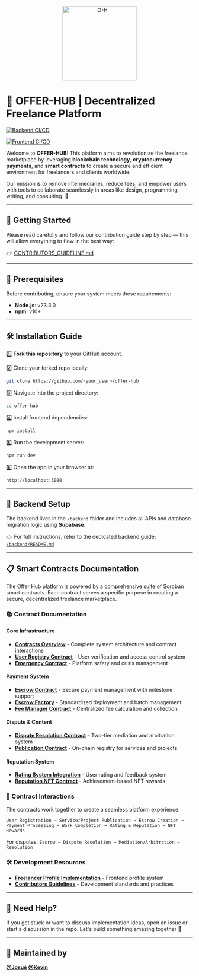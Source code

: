<div align="center">
  <img src="https://github.com/user-attachments/assets/7799a3c4-ccec-42fc-80d0-226309b8169b" alt="O-H" width="200">
</div>

# 🌟 OFFER-HUB | Decentralized Freelance Platform


[![Backend CI/CD](https://github.com/OFFER-HUB/offer-hub/workflows/Backend%20CI%20CD/badge.svg)](https://github.com/OFFER-HUB/offer-hub/actions/workflows/backend-ci.yml)

[![Frontend CI/CD](https://github.com/OFFER-HUB/offer-hub/workflows/Frontend%20CI%20CD/badge.svg)](https://github.com/OFFER-HUB/offer-hub/actions/workflows/frontend-ci.yml)


Welcome to **OFFER-HUB**! This platform aims to revolutionize the freelance marketplace by leveraging **blockchain technology**, **cryptocurrency payments**, and **smart contracts** to create a secure and efficient environment for freelancers and clients worldwide.

Our mission is to remove intermediaries, reduce fees, and empower users with tools to collaborate seamlessly in areas like design, programming, writing, and consulting. 🚀

---

## 📘 Getting Started

Please read carefully and follow our contribution guide step by step — this will allow everything to flow in the best way:

👉 [CONTRIBUTORS\_GUIDELINE.md](https://github.com/OFFER-HUB/offer-hub/blob/main/docs/CONTRIBUTORS_GUIDELINE.md)

---

## 🚀 Prerequisites

Before contributing, ensure your system meets these requirements:

* **Node.js**: v23.3.0
* **npm**: v10+

---

## 🛠 Installation Guide

1️⃣ **Fork this repository** to your GitHub account.

2️⃣ Clone your forked repo locally:

```bash
git clone https://github.com/<your_user>/offer-hub
```

3️⃣ Navigate into the project directory:

```bash
cd offer-hub
```

4️⃣ Install frontend dependencies:

```bash
npm install
```

5️⃣ Run the development server:

```bash
npm run dev
```

6️⃣ Open the app in your browser at:

```
http://localhost:3000
```

---

## 🧩 Backend Setup

The backend lives in the `/backend` folder and includes all APIs and database migration logic using **Supabase**.

👉 For full instructions, refer to the dedicated backend guide:
[`/backend/README.md`](./backend/README.md)

---

## 📋 Smart Contracts Documentation

The Offer Hub platform is powered by a comprehensive suite of Soroban smart contracts. Each contract serves a specific purpose in creating a secure, decentralized freelance marketplace.

### 📚 Contract Documentation

#### Core Infrastructure
- **[Contracts Overview](./docs/CONTRACTS_OVERVIEW.md)** - Complete system architecture and contract interactions
- **[User Registry Contract](./docs/USER_REGISTRY_CONTRACT.md)** - User verification and access control system
- **[Emergency Contract](./docs/EMERGENCY_CONTRACT.md)** - Platform safety and crisis management

#### Payment System
- **[Escrow Contract](./docs/ESCROW_CONTRACT.md)** - Secure payment management with milestone support
- **[Escrow Factory](./docs/ESCROW_FACTORY.md)** - Standardized deployment and batch management
- **[Fee Manager Contract](./docs/FEE_MANAGER_CONTRACT.md)** - Centralized fee calculation and collection

#### Dispute & Content
- **[Dispute Resolution Contract](./docs/DISPUTE_CONTRACT.md)** - Two-tier mediation and arbitration system
- **[Publication Contract](./docs/PUBLICATION_CONTRACT.md)** - On-chain registry for services and projects

#### Reputation System
- **[Rating System Integration](./docs/RATING_SYSTEM_INTEGRATION.md)** - User rating and feedback system
- **[Reputation NFT Contract](./docs/REPUTATION_NFT_CONTRACT.md)** - Achievement-based NFT rewards

### 🔗 Contract Interactions

The contracts work together to create a seamless platform experience:

```
User Registration → Service/Project Publication → Escrow Creation → 
Payment Processing → Work Completion → Rating & Reputation → NFT Rewards
```

For disputes: `Escrow → Dispute Resolution → Mediation/Arbitration → Resolution`

### 🛠 Development Resources

- **[Freelancer Profile Implementation](./docs/FREELANCER_PROFILE_IMPLEMENTATION.md)** - Frontend profile system
- **[Contributors Guidelines](./docs/CONTRIBUTORS_GUIDELINE.md)** - Development standards and practices

---

## 💬 Need Help?

If you get stuck or want to discuss implementation ideas, open an issue or start a discussion in the repo. Let's build something amazing together 💫

---

## 🧠 Maintained by

**[@Josué](https://github.com/Josue1908)** 
**[@Kevin](https://github.com/KevinMB0220)** 

